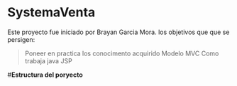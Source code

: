 # SystemaVenta
Este proyecto fue iniciado por Brayan Garcia Mora.
los objetivos que que se persigen:
>Poneer en practica los conocimento acquirido
>Modelo MVC
>Como trabaja java JSP

#**Estructura del poryecto**
